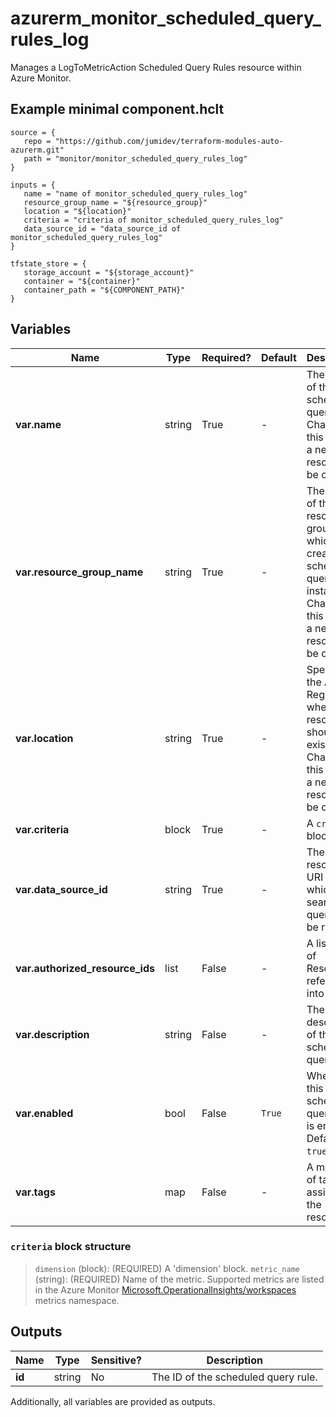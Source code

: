 # azurerm_monitor_scheduled_query_rules_log

Manages a LogToMetricAction Scheduled Query Rules resource within Azure Monitor.

## Example minimal component.hclt

```hcl
source = {
   repo = "https://github.com/jumidev/terraform-modules-auto-azurerm.git" 
   path = "monitor/monitor_scheduled_query_rules_log" 
}

inputs = {
   name = "name of monitor_scheduled_query_rules_log" 
   resource_group_name = "${resource_group}" 
   location = "${location}" 
   criteria = "criteria of monitor_scheduled_query_rules_log" 
   data_source_id = "data_source_id of monitor_scheduled_query_rules_log" 
}

tfstate_store = {
   storage_account = "${storage_account}" 
   container = "${container}" 
   container_path = "${COMPONENT_PATH}" 
}

```

## Variables

| Name | Type | Required? |  Default  |  Description |
| ---- | ---- | --------- |  ----------- | ----------- |
| **var.name** | string | True | -  |  The name of the scheduled query rule. Changing this forces a new resource to be created. | 
| **var.resource_group_name** | string | True | -  |  The name of the resource group in which to create the scheduled query rule instance. Changing this forces a new resource to be created. | 
| **var.location** | string | True | -  |  Specifies the Azure Region where the resource should exist. Changing this forces a new resource to be created. | 
| **var.criteria** | block | True | -  |  A `criteria` block. | 
| **var.data_source_id** | string | True | -  |  The resource URI over which log search query is to be run. | 
| **var.authorized_resource_ids** | list | False | -  |  A list of IDs of Resources referred into query. | 
| **var.description** | string | False | -  |  The description of the scheduled query rule. | 
| **var.enabled** | bool | False | `True`  |  Whether this scheduled query rule is enabled. Default is `true`. | 
| **var.tags** | map | False | -  |  A mapping of tags to assign to the resource. | 

### `criteria` block structure

>`dimension` (block): (REQUIRED) A 'dimension' block.
>`metric_name` (string): (REQUIRED) Name of the metric. Supported metrics are listed in the Azure Monitor [Microsoft.OperationalInsights/workspaces](https://docs.microsoft.com/azure/azure-monitor/platform/metrics-supported#microsoftoperationalinsightsworkspaces) metrics namespace.



## Outputs

| Name | Type | Sensitive? | Description |
| ---- | ---- | --------- | --------- |
| **id** | string | No  | The ID of the scheduled query rule. | 

Additionally, all variables are provided as outputs.
